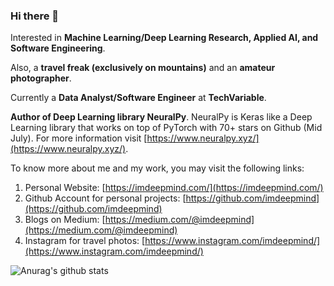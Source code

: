 ### Hi there 👋

Interested in **Machine Learning/Deep Learning Research, Applied AI, and Software Engineering**. 

Also, a **travel freak (exclusively on mountains)** and an **amateur photographer**.

Currently a **Data Analyst/Software Engineer** at **TechVariable**.

**Author of Deep Learning library NeuralPy**. NeuralPy is Keras like a Deep Learning library that works on top of PyTorch with 70+ stars on Github (Mid July). For more information visit [https://www.neuralpy.xyz/](https://www.neuralpy.xyz/).

To know more about me and my work, you may visit the following links:
  1. Personal Website: [https://imdeepmind.com/](https://imdeepmind.com/)
  2. Github Account for personal projects: [https://github.com/imdeepmind](https://github.com/imdeepmind)
  3. Blogs on Medium: [https://medium.com/@imdeepmind](https://medium.com/@imdeepmind)
  4. Instagram for travel photos: [https://www.instagram.com/imdeepmind/](https://www.instagram.com/imdeepmind/)
  
  ![Anurag's github stats](https://github-readme-stats.vercel.app/api?username=imdeepmind&count_private=true)


<!--
**imdeepmind/imdeepmind** is a ✨ _special_ ✨ repository because its `README.md` (this file) appears on your GitHub profile.

Here are some ideas to get you started:

- 🔭 I’m currently working on ...
- 🌱 I’m currently learning ...
- 👯 I’m looking to collaborate on ...
- 🤔 I’m looking for help with ...
- 💬 Ask me about ...
- 📫 How to reach me: ...
- 😄 Pronouns: ...
- ⚡ Fun fact: ...
-->
